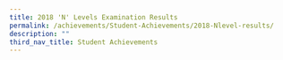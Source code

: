 ```yaml
---
title: 2018 'N' Levels Examination Results
permalink: /achievements/Student-Achievements/2018-Nlevel-results/
description: ""
third_nav_title: Student Achievements
---
```

